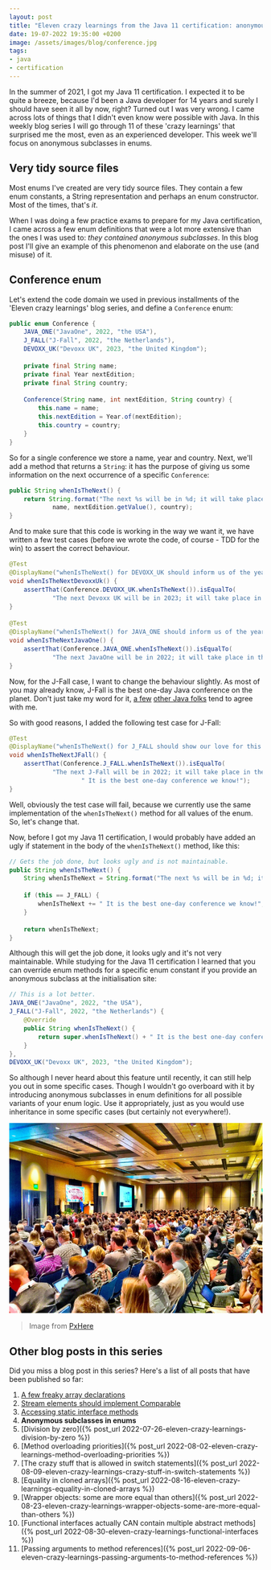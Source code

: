 ```yaml
---
layout: post
title: "Eleven crazy learnings from the Java 11 certification: anonymous subclasses in enums (4/11)"
date: 19-07-2022 19:35:00 +0200
image: /assets/images/blog/conference.jpg
tags: 
- java
- certification
---
```


In the summer of 2021, I got my Java 11 certification. I expected it to be quite a breeze, because I'd been a Java developer for 14 years and surely I should have seen it all by now, right? Turned out I was very wrong. I came across lots of things that I didn't even know were possible with Java. In this weekly blog series I will go through 11 of these 'crazy learnings' that surprised me the most, even as an experienced developer. This week we'll focus on anonymous subclasses in enums.

## Very tidy source files

Most enums I've created are very tidy source files. They contain a few enum constants, a String representation and perhaps an enum constructor. Most of the times, that's *it*.

When I was doing a few practice exams to prepare for my Java certification, I came across a few enum definitions that were a lot more extensive than the ones I was used to: *they contained anonymous subclasses*. In this blog post I'll give an example of this phenomenon and elaborate on the use (and misuse) of it.

## Conference enum

Let's extend the code domain we used in previous installments of the 'Eleven crazy learnings' blog series, and define a `Conference` enum:

```java
public enum Conference {
    JAVA_ONE("JavaOne", 2022, "the USA"),
    J_FALL("J-Fall", 2022, "the Netherlands"),
    DEVOXX_UK("Devoxx UK", 2023, "the United Kingdom");

    private final String name;
    private final Year nextEdition;
    private final String country;

    Conference(String name, int nextEdition, String country) {
        this.name = name;
        this.nextEdition = Year.of(nextEdition);
        this.country = country;
    }
}
```

So for a single conference we store a name, year and country.
Next, we'll add a method that returns a `String`: it has the purpose of giving us some information on the next occurrence of a specific `Conference`:

```java
public String whenIsTheNext() {
    return String.format("The next %s will be in %d; it will take place in %s.",
            name, nextEdition.getValue(), country);
}
```

And to make sure that this code is working in the way we want it, we have written a few test cases (before we wrote the code, of course - TDD for the win) to assert the correct behaviour.

```java
@Test
@DisplayName("whenIsTheNext() for DEVOXX_UK should inform us of the year and place of the next Devoxx UK")
void whenIsTheNextDevoxxUk() {
    assertThat(Conference.DEVOXX_UK.whenIsTheNext()).isEqualTo(
            "The next Devoxx UK will be in 2023; it will take place in the United Kingdom.");
}

@Test
@DisplayName("whenIsTheNext() for JAVA_ONE should inform us of the year and place of the next JavaOne")
void whenIsTheNextJavaOne() {
    assertThat(Conference.JAVA_ONE.whenIsTheNext()).isEqualTo(
            "The next JavaOne will be in 2022; it will take place in the USA.");
}
```

Now, for the J-Fall case, I want to change the behaviour slightly.
As most of you may already know, J-Fall is the best one-day Java conference on the planet.
Don't just take my word for it, [a few](https://twitter.com/hansolo_/status/786514484017950720?s=20&t=xOYqkjOJXAOzd7cN2ai5Wg) [other Java folks](https://twitter.com/KoTurk77/status/1456174204525686789?s=20&t=qVlzQ4QBNymS4Ex1R6vpPQ) tend to agree with me.

So with good reasons, I added the following test case for J-Fall:

```java
@Test
@DisplayName("whenIsTheNext() for J_FALL should show our love for this fantastic conference!")
void whenIsTheNextJFall() {
    assertThat(Conference.J_FALL.whenIsTheNext()).isEqualTo(
            "The next J-Fall will be in 2022; it will take place in the Netherlands." +
                    " It is the best one-day conference we know!");
}
```

Well, obviously the test case will fail, because we currently use the same implementation of the `whenIsTheNext()` method for all values of the enum. So, let's change that. 

Now, before I got my Java 11 certification, I would probably have added an ugly if statement in the body of the `whenIsTheNext()` method, like this:

```java
// Gets the job done, but looks ugly and is not maintainable.
public String whenIsTheNext() {
    String whenIsTheNext = String.format("The next %s will be in %d; it will take place in %s.", name, nextEdition.getValue(), country);
    
    if (this == J_FALL) {
        whenIsTheNext += " It is the best one-day conference we know!";
    }
    
    return whenIsTheNext;
}
```

Although this will get the job done, it looks ugly and it's not very maintainable.
While studying for the Java 11 certification I learned that you can override enum methods for a specific enum constant if you provide an anonymous subclass at the initialisation site:

```java
// This is a lot better.
JAVA_ONE("JavaOne", 2022, "the USA"),
J_FALL("J-Fall", 2022, "the Netherlands") {
    @Override
    public String whenIsTheNext() {
        return super.whenIsTheNext() + " It is the best one-day conference we know!";
    }
},
DEVOXX_UK("Devoxx UK", 2023, "the United Kingdom");
```

So although I never heard about this feature until recently, it can still help you out in some specific cases.
Though I wouldn't go overboard with it by introducing anonymous subclasses in enum definitions for all possible variants of your enum logic.
Use it appropriately, just as you would use inheritance in some specific cases (but certainly not everywhere!).

![Conference](/assets/images/blog/conference.jpg)
> Image from <a href="https://pxhere.com/nl/photo/489447">PxHere</a>

## Other blog posts in this series

Did you miss a blog post in this series? Here's a list of all posts that have been published so far:

1. [A few freaky array declarations](/2022/06/28/eleven-crazy-learnings-initialising-arrays.html)
2. [Stream elements should implement Comparable](/2022/07/05/eleven-crazy-learnings-stream-elements-comparable.html)
3. [Accessing static interface methods](/2022/07/12/eleven-crazy-learnings-accessing-static-interface-methods.html)
4. **Anonymous subclasses in enums**
5. [Division by zero]({% post_url 2022-07-26-eleven-crazy-learnings-division-by-zero %})
6. [Method overloading priorities]({% post_url 2022-08-02-eleven-crazy-learnings-method-overloading-priorities %})
7. [The crazy stuff that is allowed in switch statements]({% post_url 2022-08-09-eleven-crazy-learnings-crazy-stuff-in-switch-statements %})
8. [Equality in cloned arrays]({% post_url 2022-08-16-eleven-crazy-learnings-equality-in-cloned-arrays %})
9. [Wrapper objects: some are more equal than others]({% post_url 2022-08-23-eleven-crazy-learnings-wrapper-objects-some-are-more-equal-than-others %})
10. [Functional interfaces actually CAN contain multiple abstract methods]({% post_url 2022-08-30-eleven-crazy-learnings-functional-interfaces %})
11. [Passing arguments to method references]({% post_url 2022-09-06-eleven-crazy-learnings-passing-arguments-to-method-references %})